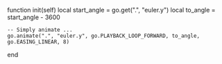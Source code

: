 function init(self)
	local start_angle = go.get(".", "euler.y")
	local to_angle = start_angle - 3600

	-- Simply animate ...
	go.animate(".", "euler.y", go.PLAYBACK_LOOP_FORWARD, to_angle, go.EASING_LINEAR, 8)
end
